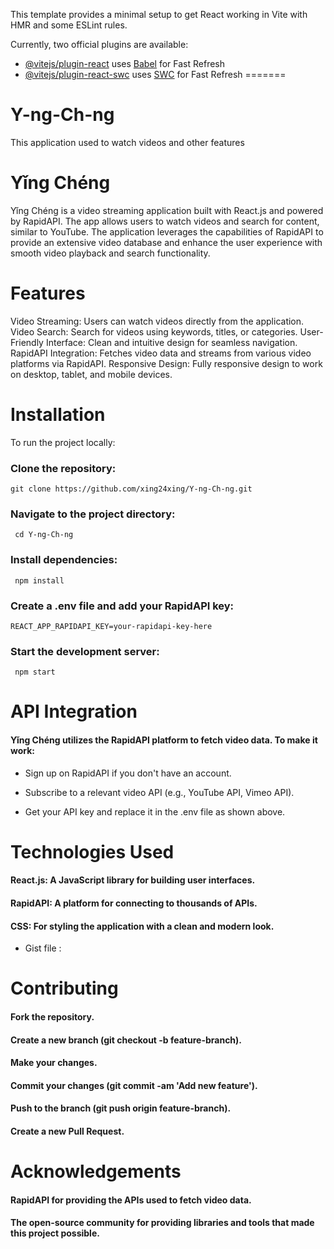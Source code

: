 This template provides a minimal setup to get React working in Vite with HMR and some ESLint rules.

Currently, two official plugins are available:

- [@vitejs/plugin-react](https://github.com/vitejs/vite-plugin-react/blob/main/packages/plugin-react/README.md) uses [Babel](https://babeljs.io/) for Fast Refresh
- [@vitejs/plugin-react-swc](https://github.com/vitejs/vite-plugin-react-swc) uses [SWC](https://swc.rs/) for Fast Refresh
=======
# Y-ng-Ch-ng
This application used to watch videos and other features

# Yǐng Chéng
Yǐng Chéng is a video streaming application built with React.js and powered by RapidAPI. The app allows users to watch videos and search for content, similar to YouTube. The application leverages the capabilities of RapidAPI to provide an extensive video database and enhance the user experience with smooth video playback and search functionality.

# Features
Video Streaming: Users can watch videos directly from the application.
Video Search: Search for videos using keywords, titles, or categories.
User-Friendly Interface: Clean and intuitive design for seamless navigation.
RapidAPI Integration: Fetches video data and streams from various video platforms via RapidAPI.
Responsive Design: Fully responsive design to work on desktop, tablet, and mobile devices.

# Installation
To run the project locally:

### Clone the repository:

    git clone https://github.com/xing24xing/Y-ng-Ch-ng.git

### Navigate to the project directory:

     cd Y-ng-Ch-ng

### Install dependencies:

     npm install

### Create a .env file and add your RapidAPI key:

    REACT_APP_RAPIDAPI_KEY=your-rapidapi-key-here

### Start the development server:

     npm start

# API Integration

#### Yǐng Chéng utilizes the RapidAPI platform to fetch video data. To make it work:

- Sign up on RapidAPI if you don't have an account.

- Subscribe to a relevant video API (e.g., YouTube API, Vimeo API).

- Get your API key and replace it in the .env file as shown above.

# Technologies Used

#### React.js: A JavaScript library for building user interfaces.
#### RapidAPI: A platform for connecting to thousands of APIs.
#### CSS: For styling the application with a clean and modern look.
  - Gist file : <script src="https://gist.github.com/xing24xing/eba35bdb72c923f9d794e6238068ad5c.js">index.css</script>

# Contributing
#### Fork the repository.
#### Create a new branch (git checkout -b feature-branch).
#### Make your changes.
#### Commit your changes (git commit -am 'Add new feature').
#### Push to the branch (git push origin feature-branch).
#### Create a new Pull Request.

# Acknowledgements
#### RapidAPI for providing the APIs used to fetch video data.
#### The open-source community for providing libraries and tools that made this project possible.



